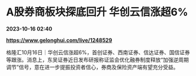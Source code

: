 # A股券商板块探底回升 华创云信涨超6%

**2023-10-16 02:40**

**https://www.gelonghui.com/live/1248529**

格隆汇10月16日｜华创云信涨超6%，首创证券、西南证券、信达证券、国信证券等跟涨。消息上，东吴证券近日发布研报称证监会优化融券制度释放“加强逆周期调节”信号，意在进一步提振投资者信心，券商及保险资产端有望充分受益。